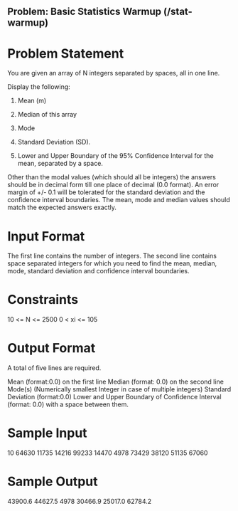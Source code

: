 Problem: Basic Statistics Warmup (/stat-warmup)
------------------------------------------------

# Problem Statement

You are given an array of N integers separated by spaces, all in one line.

Display the following:

1. Mean (m)

2. Median of this array

3. Mode

4. Standard Deviation (SD).

5. Lower and Upper Boundary of the 95% Confidence Interval for the mean, separated by a space.

Other than the modal values (which should all be integers) the answers should be in decimal form till one place of decimal (0.0 format). An error margin of +/- 0.1 will be tolerated for the standard deviation and the confidence interval boundaries. The mean, mode and median values should match the expected answers exactly.

# Input Format

The first line contains the number of integers. 
The second line contains space separated integers for which you need to find the mean, median, mode, standard deviation and confidence interval boundaries.

# Constraints

10 <= N <= 2500 
0 < xi <= 105

# Output Format

A total of five lines are required.

Mean (format:0.0) on the first line
Median (format: 0.0) on the second line
Mode(s) (Numerically smallest Integer in case of multiple integers)
Standard Deviation (format:0.0) 
Lower and Upper Boundary of Confidence Interval (format: 0.0) with a space between them.

# Sample Input

10
64630 11735 14216 99233 14470 4978 73429 38120 51135 67060

# Sample Output

43900.6
44627.5
4978
30466.9
25017.0 62784.2